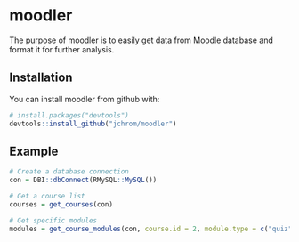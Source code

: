 
<!-- README.md is generated from README.Rmd. Please edit that file -->
moodler
=======

The purpose of moodler is to easily get data from Moodle database and format it for further analysis.

Installation
------------

You can install moodler from github with:

``` r
# install.packages("devtools")
devtools::install_github("jchrom/moodler")
```

Example
-------

``` r
# Create a database connection
con = DBI::dbConnect(RMySQL::MySQL())

# Get a course list
courses = get_courses(con)

# Get specific modules
modules = get_course_modules(con, course.id = 2, module.type = c("quiz", "forum"))
```
